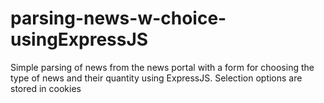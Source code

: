 # parsing-news-w-choice-usingExpressJS
 Simple parsing of news from the news portal with a form for choosing the type of news and their quantity using ExpressJS. Selection options are stored in cookies
